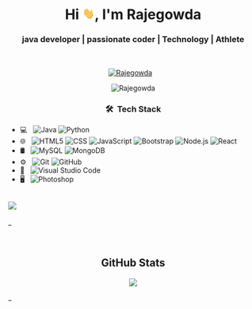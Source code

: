 <h1 align="center">Hi&nbsp;<img src="https://raw.githubusercontent.com/ABSphreak/ABSphreak/master/gifs/Hi.gif" height="24">, I'm Rajegowda </h1>

<h3 align="center">java developer | passionate coder | Technology | Athlete</h3>
<br>
<p align=center>
<a href="https://www.linkedin.com/in/raje-gowda/" target="blank"><img align="center" src="https://raw.githubusercontent.com/rahuldkjain/github-profile-readme-generator/master/src/images/icons/Social/linked-in-alt.svg" alt="Rajegowda" height="27" width="" /></a>&nbsp;&nbsp;&nbsp;
 
<p align="center"> <img src="https://komarev.com/ghpvc/?username=Rajegowda777&label=Profile%20visits&color=0e75b6&style=flat-square" alt="Rajegowda" width="120" /> </p>

<h3 align="center" > 🛠 &nbsp;Tech Stack</h3>

- 💻 &nbsp;
  ![Java](https://img.shields.io/badge/-Java-007396?style=flat&logo=java&logoColor=white)
  ![Python](https://img.shields.io/badge/-Python-333333?style=flat&logo=python) 
- 🌐 &nbsp;
  ![HTML5](https://img.shields.io/badge/-HTML5-333333?style=flat&logo=HTML5)
  ![CSS](https://img.shields.io/badge/-CSS-333333?style=flat&logo=CSS3&logoColor=1572B6)
  ![JavaScript](https://img.shields.io/badge/-JavaScript-333333?style=flat&logo=javascript)
  ![Bootstrap](https://img.shields.io/badge/-Bootstrap-333333?style=flat&logo=bootstrap&logoColor=563D7C)
  ![Node.js](https://img.shields.io/badge/-Node.js-333333?style=flat&logo=node.js)
  ![React](https://img.shields.io/badge/-React-333333?style=flat&logo=react)
- 🛢 &nbsp;
  ![MySQL](https://img.shields.io/badge/-MySQL-333333?style=flat&logo=mysql)
  ![MongoDB](https://img.shields.io/badge/-MongoDB-333333?style=flat&logo=mongodb)
- ⚙️ &nbsp;
  ![Git](https://img.shields.io/badge/-Git-333333?style=flat&logo=git)
  ![GitHub](https://img.shields.io/badge/-GitHub-333333?style=flat&logo=github)
- 🔧 &nbsp;
  ![Visual Studio Code](https://img.shields.io/badge/-Visual%20Studio%20Code-333333?style=flat&logo=visual-studio-code&logoColor=007ACC)
- 🖥 &nbsp;
  ![Photoshop](https://img.shields.io/badge/-Photoshop-333333?style=flat&logo=adobe-photoshop)
<br/>


<a href="https://github.com/sammed-sankonatti">
  <img height="180em" src="https://github-readme-stats.vercel.app/api/top-langs/?username=Rajegowda777&theme=buefy&layout=compact" />
</a>
<br>

_

<br>
<h2 align="center"> GitHub Stats </h2>
<div align="center"><a href="https://github.com/sammed-sankonatti">

<p  align="center">
  
  

<!--<img align="center" src="https://github-readme-stats.vercel.app/api/top-langs/?username=sammed-sankonatti&hide_border=0&border_color=111f37&title_color=4285f4&icon_color=fbbc05&text_color=34a853&border_radius=0&bg_color=0d1117&theme=onedark&layout=compact" height="160" />-->
<img align="center" src="https://github-readme-streak-stats.herokuapp.com/?user=sammed-sankonatti&border_radius=0&background=00000000&stroke=111f37&hide_border=false&border=3d5c8a&ring=4285f4&sideLabels=34a853&fire=fbbc05&currStreakLabel=4285f4&sideNums=34a853&currStreakNum=fbbc05&dates=4285f4" width="506"/>
 <br>
<!--  <img align="center" src="https://github-readme-stats.vercel.app/api?username=sammed-sankonatti&count_private=true&show_icons=true&theme=onedark&title_color=4285f4&icon_color=fbbc05&text_color=34a853&hide_border=1&border_radius=0&bg_color=0f284db6&layout=compact&custom_title=sammed-sankonatti's GitHub Stats" alt="sammed-sankonatti" height="200" />
 e32f68&bg_color=40,fa913f,6b47ca&border_color=ffffff&title_color=ffffff&text_color=fff&icon_color=fff<br> -->

  </a></p>
</div>

_


</div>
